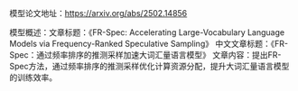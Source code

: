 模型论文地址：https://arxiv.org/abs/2502.14856

模型概述：文章标题：《FR-Spec: Accelerating Large-Vocabulary Language Models via Frequency-Ranked Speculative Sampling》
中文文章标题：《FR-Spec：通过频率排序的推测采样加速大词汇量语言模型》
文章内容：提出FR-Spec方法，通过频率排序的推测采样优化计算资源分配，提升大词汇量语言模型的训练效率。
